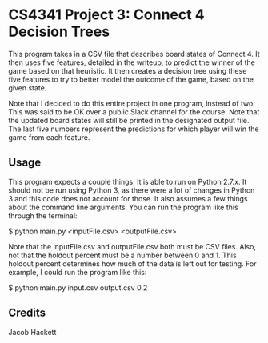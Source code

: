 # CS4341 Project 3: Connect 4 Decision Trees

This program takes in a CSV file that describes board states of Connect 4. It then uses five
features, detailed in the writeup, to predict the winner of the game based on that heuristic.
It then creates a decision tree using these five features to try to better model the outcome 
of the game, based on the given state.

Note that I decided to do this entire project in one program, instead of two. This was said 
to be OK over a public Slack channel for the course. Note that the updated board states will
still be printed in the designated output file. The last five numbers represent the predictions
for which player will win the game from each feature.

## Usage

This program expects a couple things. It is able to run on Python 2.7.x. It should not be run
using Python 3, as there were a lot of changes in Python 3 and this code does not account for 
those. It also assumes a few things about the command line arguments. You can run the program 
like this through the terminal:

$ python main.py <inputFile.csv> <outputFile.csv> <holdout percent>

Note that the inputFile.csv and outputFile.csv both must be CSV files. Also, not that the
holdout percent must be a number between 0 and 1. This holdout percent determines how much 
of the data is left out for testing. For example, I could run the program like this:

$ python main.py input.csv output.csv 0.2

## Credits

Jacob Hackett
